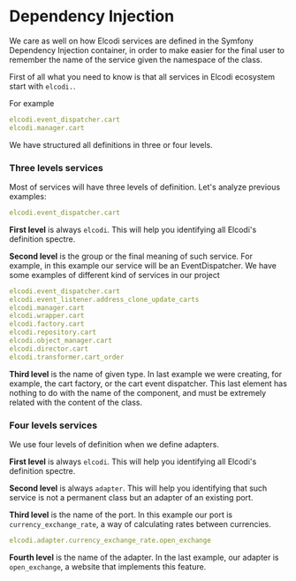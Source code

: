 Dependency Injection
====================

We care as well on how Elcodi services are defined in the Symfony 
Dependency Injection container, in order to make easier for the final user to
remember the name of the service given the namespace of the class.

First of all what you need to know is that all services in Elcodi ecosystem 
start with `elcodi.`.

For example

``` yml
elcodi.event_dispatcher.cart
elcodi.manager.cart
```

We have structured all definitions in three or four levels.

### Three levels services

Most of services will have three levels of definition. Let's analyze previous
examples:

``` yml
elcodi.event_dispatcher.cart
```

**First level** is always `elcodi`. This will help you identifying all Elcodi's
definition spectre.

**Second level** is the group or the final meaning of such service. For example,
in this example our service will be an EventDispatcher.
We have some examples of different kind of services in our project

``` yml
elcodi.event_dispatcher.cart
elcodi.event_listener.address_clone_update_carts
elcodi.manager.cart
elcodi.wrapper.cart
elcodi.factory.cart
elcodi.repository.cart
elcodi.object_manager.cart
elcodi.director.cart
elcodi.transformer.cart_order
```

**Third level** is the name of given type. In last example we were creating, for
example, the cart factory, or the cart event dispatcher. This last element has
nothing to do with the name of the component, and must be extremely related with
the content of the class.

### Four levels services

We use four levels of definition when we define adapters.

**First level** is always `elcodi`. This will help you identifying all Elcodi's
definition spectre.

**Second level** is always `adapter`. This will help you identifying that such
service is not a permanent class but an adapter of an existing port.

**Third level** is the name of the port. In this example our port is
`currency_exchange_rate`, a way of calculating rates between currencies.

``` yml
elcodi.adapter.currency_exchange_rate.open_exchange
```

**Fourth level** is the name of the adapter. In the last example, our adapter is
`open_exchange`, a website that implements this feature.